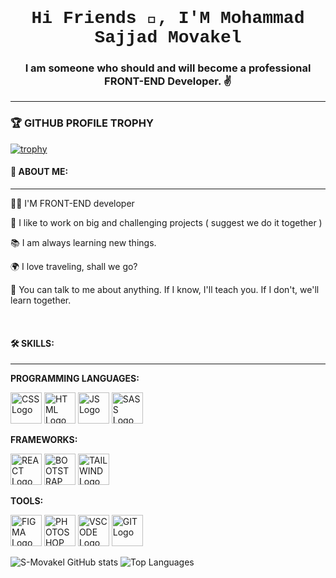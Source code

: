 ## <h1 align=" center" style="font-family: 'Courier New', monospace;">Hi Friends 👋, I'M Mohammad Sajjad Movakel</h1>

**<h3 align="center">I am someone who should and will become a professional FRONT-END Developer. ✌️</h3>**

------------------------------------------------------------------------------------------------------------------------------------


### 🏆 GITHUB PROFILE TROPHY
[![trophy](https://github-profile-trophy.vercel.app/?username=S-Movakel)](https://github.com/S-Movakel/github-profile-trophy)






#### 👨 ABOUT ME:
-----------------------------------------------------------------------------------------------------------------------------------------
👨‍💻 I'M FRONT-END developer

🚀 I like to work on big and challenging projects ( suggest we do it together )

📚 I am always learning new things.

🌍 I love traveling, shall we go?

📌 You can talk to me about anything. If I know, I'll teach you. If I don't, we'll learn together.


<br>

#### 🛠️ SKILLS:
-----------------------------------------------------------------------------------------------------------------------------------------
**PROGRAMMING LANGUAGES:**

<img src="https://upload.wikimedia.org/wikipedia/commons/d/d5/CSS3_logo_and_wordmark.svg" alt="CSS Logo" width="50" height="50">   <img src="https://upload.wikimedia.org/wikipedia/commons/6/61/HTML5_logo_and_wordmark.svg" alt="HTML Logo" width="50" height="50">    <img src="https://upload.wikimedia.org/wikipedia/commons/9/99/Unofficial_JavaScript_logo_2.svg" alt="JS Logo" width="50" height="50">   <img src="https://upload.wikimedia.org/wikipedia/commons/9/96/Sass_Logo_Color.svg" alt="SASS Logo" width="50" height="50">


**FRAMEWORKS:**

<img src="https://upload.wikimedia.org/wikipedia/commons/a/a7/React-icon.svg" alt="REACT Logo" width="50" height="50">   <img src="https://upload.wikimedia.org/wikipedia/commons/b/b2/Bootstrap_logo.svg" alt="BOOTSTRAP Logo" width="50" height="50">   <img src="https://upload.wikimedia.org/wikipedia/commons/d/d5/Tailwind_CSS_Logo.svg" alt="TAILWIND Logo" width="50" height="50">



**TOOLS:**

<img src="https://upload.wikimedia.org/wikipedia/commons/3/33/Figma-logo.svg" alt="FIGMA Logo" width="50" height="50">   <img src="https://upload.wikimedia.org/wikipedia/commons/a/af/Adobe_Photoshop_CC_icon.svg" alt="PHOTOSHOP Logo" width="50" height="50">   <img src="https://upload.wikimedia.org/wikipedia/commons/9/9a/Visual_Studio_Code_1.35_icon.svg" alt="VSCODE Logo" width="50" height="50">   <img src="https://upload.wikimedia.org/wikipedia/commons/e/e0/Git-logo.svg" alt="GIT Logo" width="50" height="50">
















![S-Movakel GitHub stats](https://github-readme-stats.vercel.app/api?username=S-Movakel&show_icons=true&theme=transparent)
![Top Languages](https://github-readme-stats.vercel.app/api/top-langs/?username=S-Movakel&layout=compact&theme=transparent)
<!--
**S-Movakel/S-Movakel** is a ✨ _special_ ✨ repository because its `README.md` (this file) appears on your GitHub profile.

Here are some ideas to get you started:

- 🔭 I’m currently working on ...
- 🌱 I’m currently learning ...
- 👯 I’m looking to collaborate on ...
- 🤔 I’m looking for help with ...
- 💬 Ask me about ...
- 📫 How to reach me: ...
- 😄 Pronouns: ...
- ⚡ Fun fact: ...
-->
